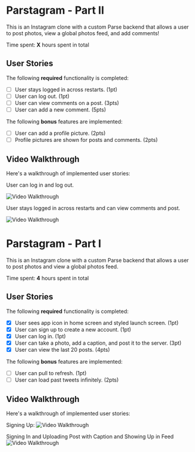 # Parstagram - Part II

This is an Instagram clone with a custom Parse backend that allows a user to post photos, view a global photos feed, and add comments!

Time spent: **X** hours spent in total

## User Stories

The following **required** functionality is completed:

- [ ] User stays logged in across restarts. (1pt)
- [ ] User can log out. (1pt)
- [ ] User can view comments on a post. (3pts)
- [ ] User can add a new comment. (5pts)

The following **bonus** features are implemented:

- [ ] User can add a profile picture. (2pts)
- [ ] Profile pictures are shown for posts and comments. (2pts)

## Video Walkthrough

Here's a walkthrough of implemented user stories:

User can log in and log out.

<img src='http://g.recordit.co/cKw3818INE.gif' title='Video Walkthrough' width='' alt='Video Walkthrough' />

User stays logged in across restarts and can view comments and post.

<img src='http://g.recordit.co/p4qe9lYMom.gif' title='Video Walkthrough' width='' alt='Video Walkthrough' />

# Parstagram - Part I

This is an Instagram clone with a custom Parse backend that allows a user to post photos and view a global photos feed.

Time spent: **4** hours spent in total

## User Stories

The following **required** functionality is completed:

- [x] User sees app icon in home screen and styled launch screen. (1pt)
- [x] User can sign up to create a new account. (1pt)
- [x] User can log in. (1pt)
- [x] User can take a photo, add a caption, and post it to the server. (3pt)
- [x] User can view the last 20 posts. (4pts)

The following **bonus** features are implemented:

- [ ] User can pull to refresh. (1pt)
- [ ] User can load past tweets infinitely. (2pts)

## Video Walkthrough

Here's a walkthrough of implemented user stories:

Signing Up:
<img src='http://g.recordit.co/gjKYn6vCav.gif' title='Video Walkthrough' width='' alt='Video Walkthrough' />

Signing In and Uploading Post with Caption and Showing Up in Feed
<img src='http://g.recordit.co/FS3Q3A2kF5.gif' title='Video Walkthrough' width='' alt='Video Walkthrough' />
